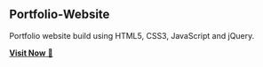 ## Portfolio-Website
Portfolio website build using HTML5, CSS3, JavaScript and jQuery.

<a href="https://mypersonal-portfolio.vercel.app/" target="_blank">**Visit Now** 🚀</a>




